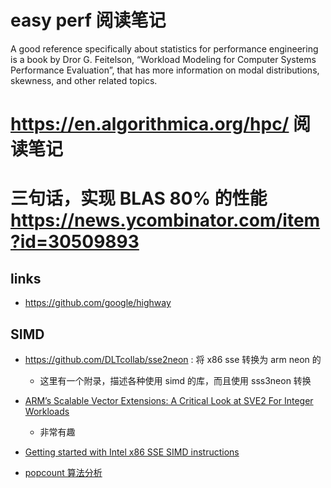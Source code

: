 # easy perf 阅读笔记
A good reference specifically about statistics for performance engineering is a book by Dror
G. Feitelson, “Workload Modeling for Computer Systems Performance Evaluation”, that has
more information on modal distributions, skewness, and other related topics.

# https://en.algorithmica.org/hpc/ 阅读笔记

# 三句话，实现 BLAS 80% 的性能 https://news.ycombinator.com/item?id=30509893

## links
- https://github.com/google/highway

## SIMD
- https://github.com/DLTcollab/sse2neon : 将 x86 sse 转换为 arm neon 的
  - 这里有一个附录，描述各种使用 simd 的库，而且使用 sss3neon 转换

- [ARM’s Scalable Vector Extensions: A Critical Look at SVE2 For Integer Workloads](https://gist.github.com/zingaburga/805669eb891c820bd220418ee3f0d6bd)
  - 非常有趣


- [Getting started with Intel x86 SSE SIMD instructions](https://stackoverflow.com/questions/1389712/getting-started-with-intel-x86-sse-simd-instructions)

- [popcount 算法分析](https://zhuanlan.zhihu.com/p/341488123)
